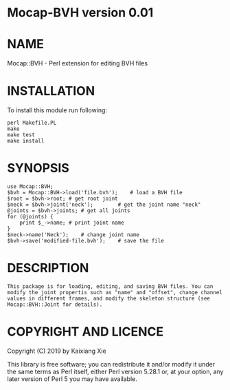 Mocap-BVH version 0.01
======================

# NAME

Mocap::BVH - Perl extension for editing BVH files

# INSTALLATION

To install this module run following:
```
perl Makefile.PL
make
make test
make install
```

# SYNOPSIS

```
use Mocap::BVH;
$bvh = Mocap::BVH->load('file.bvh');    # load a BVH file
$root = $bvh->root; # get root joint
$neck = $bvh->joint('neck');        # get the joint name "neck"
@joints = $bvh->joints; # get all joints
for (@joints) {
    print $_->name; # print joint name
}
$neck->name('Neck');    # change joint name
$bvh->save('modified-file.bvh');    # save the file
```

# DESCRIPTION

    This package is for loading, editing, and saving BVH files. You can
    modify the joint propertis such as "name" and "offset", change channel
    values in different frames, and modify the skeleton structure (see
    Mocap::BVH::Joint for details).

# COPYRIGHT AND LICENCE

Copyright (C) 2019 by Kaixiang Xie

This library is free software; you can redistribute it and/or modify
it under the same terms as Perl itself, either Perl version 5.28.1 or,
at your option, any later version of Perl 5 you may have available.

